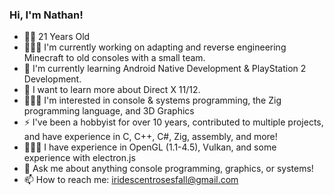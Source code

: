 ### Hi, I'm Nathan!
- 🧑🏻 21 Years Old
- 👨🏻‍🏭 I'm currently working on adapting and reverse engineering Minecraft to old consoles with a small team.
- 🌱 I'm currently learning Android Native Development & PlayStation 2 Development.
- 🤔 I want to learn more about Direct X 11/12.
- 👨🏻‍💻 I'm interested in console & systems programming, the Zig programming language, and 3D Graphics
- ⚡ I've been a hobbyist for over 10 years, contributed to multiple projects, and have experience in C, C++, C#, Zig, assembly, and more!
- 👨🏻‍🔧 I have experience in OpenGL (1.1-4.5), Vulkan, and some experience with electron.js
- 💬 Ask me about anything console programming, graphics, or systems!
- 📫 How to reach me: iridescentrosesfall@gmail.com
